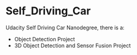 # Self_Driving_Car
Udacity Self Driving Car Nanodegree, there is a:
* Object Detection Project
* 3D Object Detection and Sensor Fusion Project

